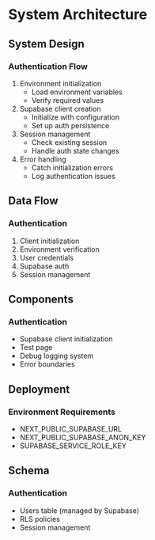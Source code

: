 # System Architecture

## System Design
### Authentication Flow
1. Environment initialization
   - Load environment variables
   - Verify required values
2. Supabase client creation
   - Initialize with configuration
   - Set up auth persistence
3. Session management
   - Check existing session
   - Handle auth state changes
4. Error handling
   - Catch initialization errors
   - Log authentication issues

## Data Flow
### Authentication
1. Client initialization
2. Environment verification
3. User credentials
4. Supabase auth
5. Session management

## Components
### Authentication
- Supabase client initialization
- Test page
- Debug logging system
- Error boundaries

## Deployment
### Environment Requirements
- NEXT_PUBLIC_SUPABASE_URL
- NEXT_PUBLIC_SUPABASE_ANON_KEY
- SUPABASE_SERVICE_ROLE_KEY

## Schema
### Authentication
- Users table (managed by Supabase)
- RLS policies
- Session management
